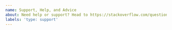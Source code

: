 ```yaml
---
name: Support, Help, and Advice
about: Need help or support? Head to https://stackoverflow.com/questions/tagged/plugin-chart.js
labels: 'type: support'
---
```


<!--
  Hey there!

  If you need help or tech support then this is not the place to ask. Please post
  a question to https://stackoverflow.com/questions/tagged/chart.js or head over
  to our Slack workspace at https://chartjs-slack.herokuapp.com/.

  You maximize your chances of having your question answered if you follow
  StackOverflow's guidelines: https://stackoverflow.com/help/how-to-ask.
  If your question was not answered on StackOverflow, that does not mean you
  should post it here. If you do, it will be immediately closed.

  Chart.js users vastly outnumber our small number of volunteer maintainers and
  we try to help as many users as we can, but we may not get to every question.
  Chart.js is a community project. You can contribute towards the goal of helping
  every user by asking good questions, answering questions on StackOverflow
  or Slack, creating an issue or pull request for the documentation, or otherwise
  contributing to the project:

  https://www.chartjs.org/docs/latest/developers/contributing.html
-->
